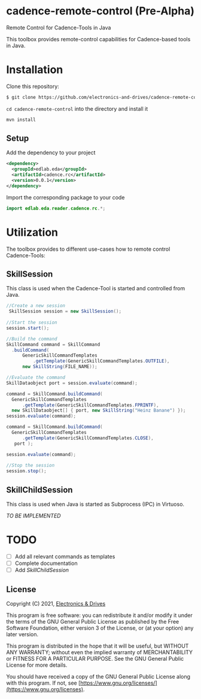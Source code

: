 # cadence-remote-control (Pre-Alpha)

Remote Control for Cadence-Tools in Java

This toolbox provides remote-control capabilities for Cadence-based
tools in Java.

# Installation

Clone this repository:

```bash
$ git clone https://github.com/electronics-and-drives/cadence-remote-control.git
```

`cd cadence-remote-control` into the directory and install it

```bash
mvn install
```

## Setup
Add the dependency to your project

```xml
<dependency>
  <groupId>edlab.eda</groupId>
  <artifactId>cadence.rc</artifactId>
  <version>0.0.1</version>
</dependency>
```

Import the corresponding package to your code
```java
import edlab.eda.reader.cadence.rc.*;
```

# Utilization

The toolbox provides to different use-cases how to remote control 
Cadence-Tools:

## SkillSession
This class is used when the Cadence-Tool is started and controlled from Java.

```java
//Create a new session
 SkillSession session = new SkillSession();
 
//Start the session
session.start();

//Build the command 
SkillCommand command = SkillCommand
  .buildCommand(
      GenericSkillCommandTemplates
          .getTemplate(GenericSkillCommandTemplates.OUTFILE),
      new SkillString(FILE_NAME));

//Evaluate the command
SkillDataobject port = session.evaluate(command);

command = SkillCommand.buildCommand(
  GenericSkillCommandTemplates
      .getTemplate(GenericSkillCommandTemplates.FPRINTF),
  new SkillDataobject[] { port, new SkillString("Heinz Banane") });
session.evaluate(command);

command = SkillCommand.buildCommand(
  GenericSkillCommandTemplates
      .getTemplate(GenericSkillCommandTemplates.CLOSE),
   port );

session.evaluate(command);
 
//Stop the session
session.stop();
```

## SkillChildSession

This class is used when Java is started as Subprocess (IPC) in
Virtuoso.

*TO BE IMPLEMENTED*

# TODO

- [ ] Add all relevant commands as templates
- [ ] Complete documentation
- [ ] Add *SkillChildSession*

## License

Copyright (C) 2021, [Electronics & Drives](https://www.electronics-and-drives.de/)

This program is free software: you can redistribute it and/or modify
it under the terms of the GNU General Public License as published by
the Free Software Foundation, either version 3 of the License, or
(at your option) any later version.

This program is distributed in the hope that it will be useful,
but WITHOUT ANY WARRANTY; without even the implied warranty of
MERCHANTABILITY or FITNESS FOR A PARTICULAR PURPOSE.  See the
GNU General Public License for more details.

You should have received a copy of the GNU General Public License
along with this program. If not, see 
[https://www.gnu.org/licenses/](https://www.gnu.org/licenses).
